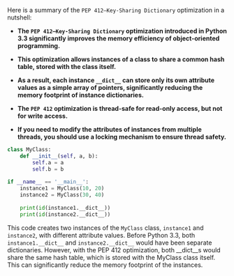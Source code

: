 Here is a summary of the `PEP 412—Key-Sharing Dictionary` optimization in a nutshell:

* **The `PEP 412—Key-Sharing Dictionary` optimization introduced in Python 3.3 significantly improves the memory efficiency of object-oriented programming.**

* **This optimization allows instances of a class to share a common hash table, stored with the class itself.**

* **As a result, each instance `__dict__` can store only its own attribute values as a simple array of pointers, significantly reducing the memory footprint of instance dictionaries.**

* **The `PEP 412` optimization is thread-safe for read-only access, but not for write access.**

* **If you need to modify the attributes of instances from multiple threads, you should use a locking mechanism to ensure thread safety.**
```python
class MyClass:
    def __init__(self, a, b):
        self.a = a
        self.b = b
        
if __name__ == '__main__':
    instance1 = MyClass(10, 20)
    instance2 = MyClass(30, 40)
    
    print(id(instance1.__dict__))
    print(id(instance2.__dict__))
```
This code creates two instances of the `MyClass` class, `instance1` and `instance2`, with different attribute values. Before Python 3.3, both `instance1.__dict__` and `instance2.__dict__` would have been separate dictionaries. However, with the PEP 412 optimization, both __dict__s would share the same hash table, which is stored with the MyClass class itself. This can significantly reduce the memory footprint of the instances.
